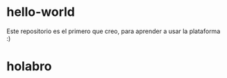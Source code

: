 # hello-world
Este repositorio es el primero que creo, para aprender a usar la plataforma :)
# holabro
